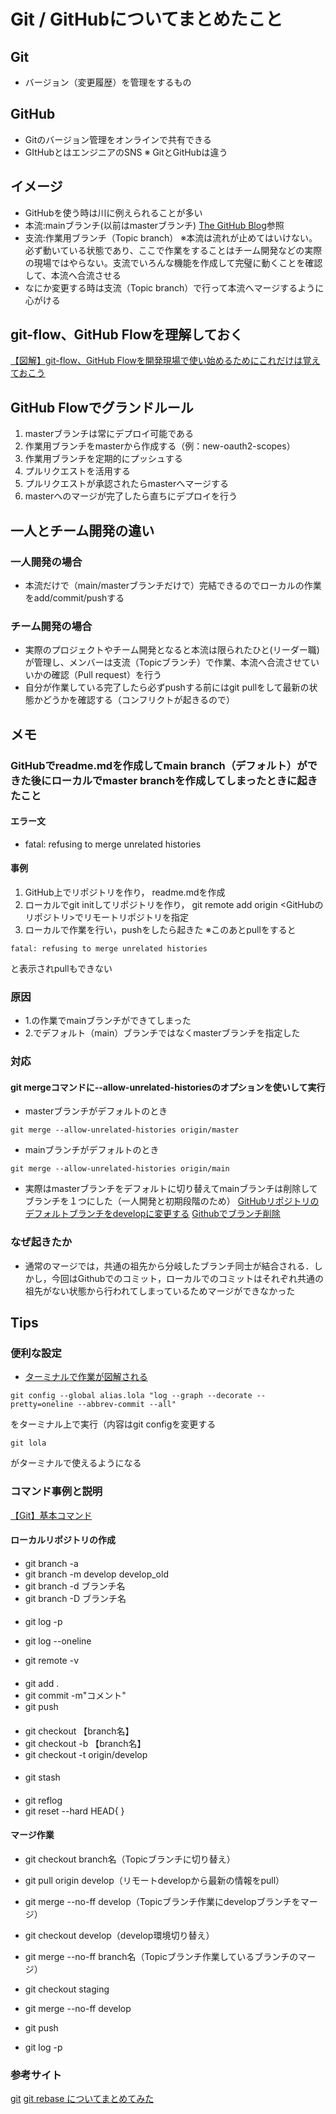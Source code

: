 # Git / GitHubについてまとめたこと
## Git
 - バージョン（変更履歴）を管理をするもの
## GitHub
 -  Gitのバージョン管理をオンラインで共有できる
 -  GItHubとはエンジニアのSNS
※ GitとGitHubは違う

## イメージ
- GitHubを使う時は川に例えられることが多い
- 本流:mainブランチ(以前はmasterブランチ)
[The GitHub Blog](https://github.blog/changelog/2020-10-01-the-default-branch-for-newly-created-repositories-is-now-main/)参照
- 支流:作業用ブランチ（Topic branch）
※本流は流れが止めてはいけない。必ず動いている状態であり、ここで作業をすることはチーム開発などの実際の現場ではやらない。支流でいろんな機能を作成して完璧に動くことを確認して、本流へ合流させる
- なにか変更する時は支流（Topic branch）で行って本流へマージするように心がける

## git-flow、GitHub Flowを理解しておく
[【図解】git-flow、GitHub Flowを開発現場で使い始めるためにこれだけは覚えておこう](https://www.atmarkit.co.jp/ait/articles/1708/01/news015.html)
## GitHub Flowでグランドルール
 1. masterブランチは常にデプロイ可能である
 2. 作業用ブランチをmasterから作成する（例：new-oauth2-scopes）
 3. 作業用ブランチを定期的にプッシュする
 4. プルリクエストを活用する
 5. プルリクエストが承認されたらmasterへマージする
 6. masterへのマージが完了したら直ちにデプロイを行う

## 一人とチーム開発の違い
### 一人開発の場合
- 本流だけで（main/masterブランチだけで）完結できるのでローカルの作業をadd/commit/pushする
### チーム開発の場合
- 実際のプロジェクトやチーム開発となると本流は限られたひと(リーダー職)が管理し、メンバーは支流（Topicブランチ）で作業、本流へ合流させていいかの確認（Pull request）を行う
- 自分が作業している完了したら必ずpushする前にはgit pullをして最新の状態かどうかを確認する（コンフリクトが起きるので）

 ## メモ

 ### GitHubでreadme.mdを作成してmain branch（デフォルト）ができた後にローカルでmaster branchを作成してしまったときに起きたこと
 #### エラー文
 - fatal: refusing to merge unrelated histories
 #### 事例
1. GitHub上でリポジトリを作り， readme.mdを作成
2. ローカルでgit initしてリポジトリを作り， git remote add origin <GitHubのリポジトリ>でリモートリポジトリを指定
3. ローカルで作業を行い，pushをしたら起きた
※このあとpullをすると
```
fatal: refusing to merge unrelated histories
```
と表示されpullもできない
### 原因
- 1.の作業でmainブランチができてしまった
- 2.でデフォルト（main）ブランチではなくmasterブランチを指定した
### 対応
#### git mergeコマンドに--allow-unrelated-historiesのオプションを使いして実行
 - masterブランチがデフォルトのとき
```
git merge --allow-unrelated-histories origin/master
```
 - mainブランチがデフォルトのとき
```
git merge --allow-unrelated-histories origin/main
```
- 実際はmasterブランチをデフォルトに切り替えてmainブランチは削除してブランチを１つにした（一人開発と初期段階のため）
[GitHubリポジトリのデフォルトブランチをdevelopに変更する](https://qiita.com/unsoluble_sugar/items/0603187d5a732f91d502)
[Githubでブランチ削除](https://hacknote.jp/archives/27338/)

### なぜ起きたか
- 通常のマージでは，共通の祖先から分岐したブランチ同士が結合される．しかし，今回はGithubでのコミット，ローカルでのコミットはそれぞれ共通の祖先がない状態から行われてしまっているためマージができなかった

 ## Tips
 ### 便利な設定
 -  [ターミナルで作業が図解される](https://bettamodoki.hatenadiary.jp/entry/20120427/1335512071)
```
git config --global alias.lola "log --graph --decorate --pretty=oneline --abbrev-commit --all"
```
をターミナル上で実行（内容はgit configを変更する
```
git lola
```
がターミナルで使えるようになる

 ### コマンド事例と説明
 [【Git】基本コマンド](https://qiita.com/konweb/items/621722f67fdd8f86a017)
 #### ローカルリポジトリの作成


 #### 
 - git branch -a
 - git branch -m develop develop_old
 - git branch -d ブランチ名
 - git branch -D ブランチ名
 #### 
 - git log -p
 - git log --oneline

 -  git remote -v

 #### 
 - git add .
 - git commit -m"コメント"
 - git push

 #### 
 - git checkout 【branch名】
 - git checkout -b 【branch名】
 - git checkout -t origin/develop

 #### 
 - git stash

 #### 
 - git reflog
 - git reset --hard HEAD{ }


#### マージ作業
 - git checkout branch名（Topicブランチに切り替え）
 - git pull origin develop（リモートdevelopから最新の情報をpull）
 - git merge --no-ff develop（Topicブランチ作業にdevelopブランチをマージ）

 - git checkout develop（develop環境切り替え）
 - git merge --no-ff  branch名（Topicブランチ作業しているブランチのマージ）

 - git checkout staging
 - git merge --no-ff develop
 - git push
 - git log -p

### 参考サイト
[git](https://git-scm.com/book/ja/v2/%E4%BD%BF%E3%81%84%E5%A7%8B%E3%82%81%E3%82%8B-%E3%83%90%E3%83%BC%E3%82%B8%E3%83%A7%E3%83%B3%E7%AE%A1%E7%90%86%E3%81%AB%E9%96%A2%E3%81%97%E3%81%A6)
[git rebase についてまとめてみた](https://qiita.com/KTakata/items/d33185fc0457c08654a5)
